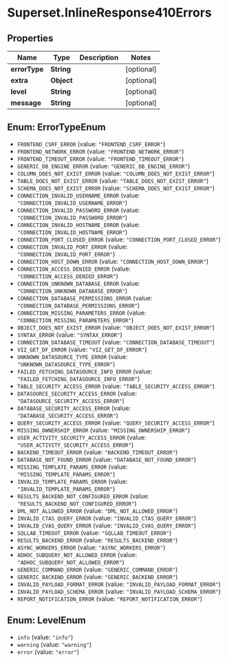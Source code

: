 # Superset.InlineResponse410Errors

## Properties
Name | Type | Description | Notes
------------ | ------------- | ------------- | -------------
**errorType** | **String** |  | [optional] 
**extra** | **Object** |  | [optional] 
**level** | **String** |  | [optional] 
**message** | **String** |  | [optional] 

<a name="ErrorTypeEnum"></a>
## Enum: ErrorTypeEnum

* `FRONTEND_CSRF_ERROR` (value: `"FRONTEND_CSRF_ERROR"`)
* `FRONTEND_NETWORK_ERROR` (value: `"FRONTEND_NETWORK_ERROR"`)
* `FRONTEND_TIMEOUT_ERROR` (value: `"FRONTEND_TIMEOUT_ERROR"`)
* `GENERIC_DB_ENGINE_ERROR` (value: `"GENERIC_DB_ENGINE_ERROR"`)
* `COLUMN_DOES_NOT_EXIST_ERROR` (value: `"COLUMN_DOES_NOT_EXIST_ERROR"`)
* `TABLE_DOES_NOT_EXIST_ERROR` (value: `"TABLE_DOES_NOT_EXIST_ERROR"`)
* `SCHEMA_DOES_NOT_EXIST_ERROR` (value: `"SCHEMA_DOES_NOT_EXIST_ERROR"`)
* `CONNECTION_INVALID_USERNAME_ERROR` (value: `"CONNECTION_INVALID_USERNAME_ERROR"`)
* `CONNECTION_INVALID_PASSWORD_ERROR` (value: `"CONNECTION_INVALID_PASSWORD_ERROR"`)
* `CONNECTION_INVALID_HOSTNAME_ERROR` (value: `"CONNECTION_INVALID_HOSTNAME_ERROR"`)
* `CONNECTION_PORT_CLOSED_ERROR` (value: `"CONNECTION_PORT_CLOSED_ERROR"`)
* `CONNECTION_INVALID_PORT_ERROR` (value: `"CONNECTION_INVALID_PORT_ERROR"`)
* `CONNECTION_HOST_DOWN_ERROR` (value: `"CONNECTION_HOST_DOWN_ERROR"`)
* `CONNECTION_ACCESS_DENIED_ERROR` (value: `"CONNECTION_ACCESS_DENIED_ERROR"`)
* `CONNECTION_UNKNOWN_DATABASE_ERROR` (value: `"CONNECTION_UNKNOWN_DATABASE_ERROR"`)
* `CONNECTION_DATABASE_PERMISSIONS_ERROR` (value: `"CONNECTION_DATABASE_PERMISSIONS_ERROR"`)
* `CONNECTION_MISSING_PARAMETERS_ERROR` (value: `"CONNECTION_MISSING_PARAMETERS_ERROR"`)
* `OBJECT_DOES_NOT_EXIST_ERROR` (value: `"OBJECT_DOES_NOT_EXIST_ERROR"`)
* `SYNTAX_ERROR` (value: `"SYNTAX_ERROR"`)
* `CONNECTION_DATABASE_TIMEOUT` (value: `"CONNECTION_DATABASE_TIMEOUT"`)
* `VIZ_GET_DF_ERROR` (value: `"VIZ_GET_DF_ERROR"`)
* `UNKNOWN_DATASOURCE_TYPE_ERROR` (value: `"UNKNOWN_DATASOURCE_TYPE_ERROR"`)
* `FAILED_FETCHING_DATASOURCE_INFO_ERROR` (value: `"FAILED_FETCHING_DATASOURCE_INFO_ERROR"`)
* `TABLE_SECURITY_ACCESS_ERROR` (value: `"TABLE_SECURITY_ACCESS_ERROR"`)
* `DATASOURCE_SECURITY_ACCESS_ERROR` (value: `"DATASOURCE_SECURITY_ACCESS_ERROR"`)
* `DATABASE_SECURITY_ACCESS_ERROR` (value: `"DATABASE_SECURITY_ACCESS_ERROR"`)
* `QUERY_SECURITY_ACCESS_ERROR` (value: `"QUERY_SECURITY_ACCESS_ERROR"`)
* `MISSING_OWNERSHIP_ERROR` (value: `"MISSING_OWNERSHIP_ERROR"`)
* `USER_ACTIVITY_SECURITY_ACCESS_ERROR` (value: `"USER_ACTIVITY_SECURITY_ACCESS_ERROR"`)
* `BACKEND_TIMEOUT_ERROR` (value: `"BACKEND_TIMEOUT_ERROR"`)
* `DATABASE_NOT_FOUND_ERROR` (value: `"DATABASE_NOT_FOUND_ERROR"`)
* `MISSING_TEMPLATE_PARAMS_ERROR` (value: `"MISSING_TEMPLATE_PARAMS_ERROR"`)
* `INVALID_TEMPLATE_PARAMS_ERROR` (value: `"INVALID_TEMPLATE_PARAMS_ERROR"`)
* `RESULTS_BACKEND_NOT_CONFIGURED_ERROR` (value: `"RESULTS_BACKEND_NOT_CONFIGURED_ERROR"`)
* `DML_NOT_ALLOWED_ERROR` (value: `"DML_NOT_ALLOWED_ERROR"`)
* `INVALID_CTAS_QUERY_ERROR` (value: `"INVALID_CTAS_QUERY_ERROR"`)
* `INVALID_CVAS_QUERY_ERROR` (value: `"INVALID_CVAS_QUERY_ERROR"`)
* `SQLLAB_TIMEOUT_ERROR` (value: `"SQLLAB_TIMEOUT_ERROR"`)
* `RESULTS_BACKEND_ERROR` (value: `"RESULTS_BACKEND_ERROR"`)
* `ASYNC_WORKERS_ERROR` (value: `"ASYNC_WORKERS_ERROR"`)
* `ADHOC_SUBQUERY_NOT_ALLOWED_ERROR` (value: `"ADHOC_SUBQUERY_NOT_ALLOWED_ERROR"`)
* `GENERIC_COMMAND_ERROR` (value: `"GENERIC_COMMAND_ERROR"`)
* `GENERIC_BACKEND_ERROR` (value: `"GENERIC_BACKEND_ERROR"`)
* `INVALID_PAYLOAD_FORMAT_ERROR` (value: `"INVALID_PAYLOAD_FORMAT_ERROR"`)
* `INVALID_PAYLOAD_SCHEMA_ERROR` (value: `"INVALID_PAYLOAD_SCHEMA_ERROR"`)
* `REPORT_NOTIFICATION_ERROR` (value: `"REPORT_NOTIFICATION_ERROR"`)


<a name="LevelEnum"></a>
## Enum: LevelEnum

* `info` (value: `"info"`)
* `warning` (value: `"warning"`)
* `error` (value: `"error"`)

